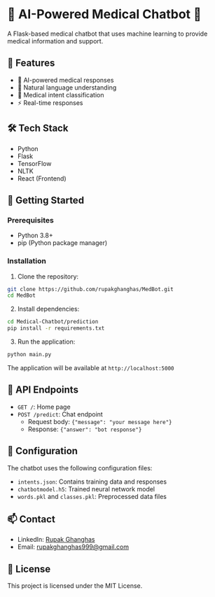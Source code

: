 # 🏥 AI-Powered Medical Chatbot 🤖

A Flask-based medical chatbot that uses machine learning to provide medical information and support.

## 🌟 Features

- 🤖 AI-powered medical responses
- 💬 Natural language understanding
- 🏥 Medical intent classification
- ⚡ Real-time responses

## 🛠️ Tech Stack

- Python
- Flask
- TensorFlow
- NLTK
- React (Frontend)

## 🚀 Getting Started

### Prerequisites

- Python 3.8+
- pip (Python package manager)

### Installation

1. Clone the repository:
```bash
git clone https://github.com/rupakghanghas/MedBot.git
cd MedBot
```

2. Install dependencies:
```bash
cd Medical-Chatbot/prediction
pip install -r requirements.txt
```

3. Run the application:
```bash
python main.py
```

The application will be available at `http://localhost:5000`

## 📝 API Endpoints

- `GET /`: Home page
- `POST /predict`: Chat endpoint
  - Request body: `{"message": "your message here"}`
  - Response: `{"answer": "bot response"}`

## 🔧 Configuration

The chatbot uses the following configuration files:
- `intents.json`: Contains training data and responses
- `chatbotmodel.h5`: Trained neural network model
- `words.pkl` and `classes.pkl`: Preprocessed data files

## 📫 Contact

- LinkedIn: [Rupak Ghanghas](https://www.linkedin.com/in/rupak-ghanghas-23652b244/)
- Email: rupakghanghas999@gmail.com

## 📄 License

This project is licensed under the MIT License. 